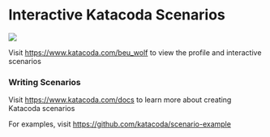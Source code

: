 # Interactive Katacoda Scenarios

[![](http://shields.katacoda.com/katacoda/beu_wolf/count.svg)](https://www.katacoda.com/beu_wolf "Get your profile on Katacoda.com")

Visit https://www.katacoda.com/beu_wolf to view the profile and interactive scenarios

### Writing Scenarios
Visit https://www.katacoda.com/docs to learn more about creating Katacoda scenarios

For examples, visit https://github.com/katacoda/scenario-example
